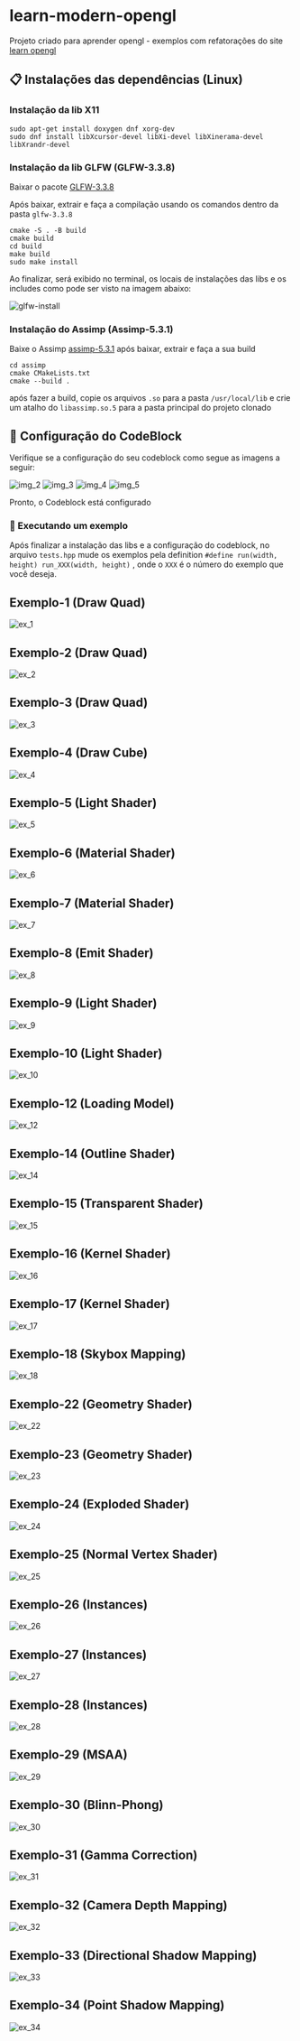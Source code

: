 # learn-modern-opengl

Projeto criado para aprender opengl - exemplos com refatorações do site [learn opengl](https://learnopengl.com/)

## 📋 Instalações das dependências (Linux)

### Instalação da lib X11

```
sudo apt-get install doxygen dnf xorg-dev
sudo dnf install libXcursor-devel libXi-devel libXinerama-devel libXrandr-devel
```

### Instalação da lib GLFW (GLFW-3.3.8)

Baixar o pacote [GLFW-3.3.8](https://www.glfw.org/download)

Após baixar, extrair e faça a compilação usando os comandos dentro da pasta ```glfw-3.3.8```

```
cmake -S . -B build
cmake build
cd build
make build
sudo make install
```

Ao finalizar, será exibido no terminal, os locais de instalações das libs e os includes como pode ser visto na imagem abaixo:

![glfw-install](./images/img_1.png)

### Instalação do Assimp (Assimp-5.3.1)

Baixe o Assimp [assimp-5.3.1](https://github.com/assimp/assimp)
após baixar, extrair e faça a sua build

```
cd assimp
cmake CMakeLists.txt 
cmake --build .
```

após fazer a build, copie os arquivos ```.so``` para a pasta ```/usr/local/lib``` e crie um atalho do ```libassimp.so.5``` para a 
pasta principal do projeto clonado

## 🔧 Configuração do CodeBlock

Verifique se a configuração do seu codeblock como segue as imagens a seguir:

![img_2](./images/img_2.png)
![img_3](./images/img_3.png)
![img_4](./images/img_4.png)
![img_5](./images/img_5.png)

Pronto, o Codeblock está configurado

### 🚀 Executando um exemplo

Após finalizar a instalação das libs e a configuração do codeblock, no arquivo ```tests.hpp``` mude os exemplos pela definition ```#define run(width, height) run_XXX(width, height)``` , onde o ```XXX``` é o número do exemplo que você deseja.

## Exemplo-1 (Draw Quad)
![ex_1](./images/ex_1.png)

## Exemplo-2 (Draw Quad)
![ex_2](./images/ex_2.png)

## Exemplo-3 (Draw Quad)
![ex_3](./images/ex_3.png)

## Exemplo-4 (Draw Cube)
![ex_4](./images/ex_4.gif)

## Exemplo-5 (Light Shader)
![ex_5](./images/ex_5.png)

## Exemplo-6 (Material Shader)
![ex_6](./images/ex_6.gif)

## Exemplo-7 (Material Shader)
![ex_7](./images/ex_7.gif)

## Exemplo-8 (Emit Shader)
![ex_8](./images/ex_8.gif)

## Exemplo-9 (Light Shader)
![ex_9](./images/ex_9.gif)

## Exemplo-10 (Light Shader)
![ex_10](./images/ex_10.gif)

## Exemplo-12 (Loading Model)
![ex_12](./images/ex_12.png)

## Exemplo-14 (Outline Shader)
![ex_14](./images/ex_14.png)

## Exemplo-15 (Transparent Shader)
![ex_15](./images/ex_15.png)

## Exemplo-16 (Kernel Shader)
![ex_16](./images/ex_16.png)

## Exemplo-17 (Kernel Shader)
![ex_17](./images/ex_17.png)

## Exemplo-18 (Skybox Mapping)
![ex_18](./images/ex_18.png)

## Exemplo-22 (Geometry Shader)
![ex_22](./images/ex_22.png)

## Exemplo-23 (Geometry Shader)
![ex_23](./images/ex_23.png)

## Exemplo-24 (Exploded Shader)
![ex_24](./images/ex_24.gif)

## Exemplo-25 (Normal Vertex Shader)
![ex_25](./images/ex_25.png)

## Exemplo-26 (Instances)
![ex_26](./images/ex_26.png)

## Exemplo-27 (Instances)
![ex_27](./images/ex_27.png)

## Exemplo-28 (Instances)
![ex_28](./images/ex_28.png)

## Exemplo-29 (MSAA)
![ex_29](./images/ex_29.png)

## Exemplo-30 (Blinn-Phong)
![ex_30](./images/ex_30.png)

## Exemplo-31 (Gamma Correction)
![ex_31](./images/ex_31.png)

## Exemplo-32 (Camera Depth Mapping)
![ex_32](./images/ex_32.gif)

## Exemplo-33 (Directional Shadow Mapping)
![ex_33](./images/ex_33.gif)

## Exemplo-34 (Point Shadow Mapping)
![ex_34](./images/ex_34.gif)